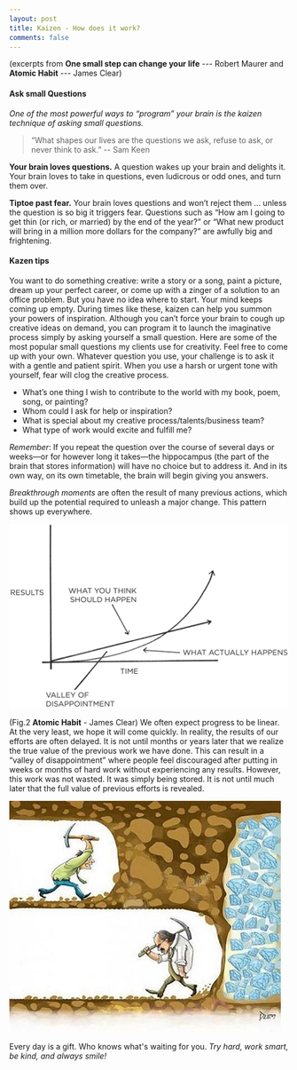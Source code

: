 ```yaml
---
layout: post
title: Kaizen - How does it work?
comments: false
---
```


(excerpts from <strong>One small step can change your life</strong> --- Robert Maurer and <strong>Atomic Habit</strong> --- James Clear)

#### Ask small Questions

<em>One of the most powerful ways to “program” your brain is the kaizen technique of asking small questions.</em>

> “What shapes our lives are the questions we ask, refuse to ask, or never think to ask.” -- Sam Keen

<strong>Your brain loves questions.</strong> A question wakes up your brain and delights it. Your brain loves to take in questions, even ludicrous or odd ones, and turn them over.

<strong>Tiptoe past fear.</strong> Your brain loves questions and won’t reject them ... unless the question is so big it triggers fear. Questions such as “How am I going to get thin (or rich, or married) by the end of the year?” or “What new product will bring in a million more dollars for the company?” are awfully big and frightening.

#### Kazen tips

You want to do something creative: write a story or a song, paint a picture, dream up your perfect career, or come up with a zinger of a solution to an office problem. But you have no idea where to start. Your mind keeps coming up empty.
During times like these, kaizen can help you summon your powers of inspiration. Although you can’t force your brain to cough up creative ideas on demand, you can program it to launch the imaginative process simply by asking yourself a small question. Here are some of the most popular small questions my clients use for creativity. Feel free to come up with your own. Whatever question you use, your challenge is to ask it with a gentle and patient spirit. When you use a harsh or urgent tone with yourself, fear will clog the creative process.

* What’s one thing I wish to contribute to the world with my book, poem, song, or painting?
* Whom could I ask for help or inspiration?
* What is special about my creative process/talents/business team?
* What type of work would excite and fulfill me?

<em>Remember</em>: If you repeat the question over the course of several days or weeks—or for however long it takes—the hippocampus (the part of the brain that stores information) will have no choice but to address it. And in its own way, on its own timetable, the brain will begin giving you answers.

<em>Breakthrough moments</em> are often the result of many previous actions, which build up the potential required to unleash a major change. This pattern shows up everywhere.

![](/assets/mindset/results_time.png)

(Fig.2 <strong>Atomic Habit</strong> - James Clear) We often expect progress to be linear. At the very least, we hope it will come quickly. In reality, the results of our efforts are often delayed. It is not until months or years later that we realize the true value of the previous work we have done. This can result in a “valley of disappointment” where people feel discouraged after putting in weeks or months of hard work without experiencing any results. However, this work was not wasted. It was simply being stored. It is not until much later that the full value of previous efforts is revealed.

![](/assets/mindset/never_give_up.jpg)

Every day is a gift. Who knows what's waiting for you. <em>Try hard, work smart, be kind, and always smile!</em>
